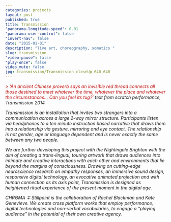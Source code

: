 ```yaml
---
categories: projects
layout: post
published: true
title: Transmission
"panorama-longitude-speed": 0.01
"panorama-user-control": false
"invert-nav": false
date: "2015-01-01"
description: "live art, choreography, somatics "
slug: transmission
"video-pause": false
"play-once": false
video_mute: false
jpg: transmission/Transmission_closeUp_640_640
---
```




<i> <i style="color:#c01616"> > ‘An ancient Chinese proverb says an invisible red thread connects all those destined to meet whatever the time, whatever the place and whatever the circumstances...
Can you feel its tug?’</i>
<i>text from scratch performance, Transmission 2014 </i>

Transmission is an installation that invites two strangers into a communication across a large 2-way mirror structure. Participants listen via headphones to a ten minute instruction based narrative that draws them into a relationship via gesture, mirroring and eye contact. The relationship is not gender, age or language dependent and is never exactly the same between any two people.

We are further developing this project with the Nightingale Brighton with the aim of creating a trans-lingual, touring artwork that draws audiences into intimate and creative interactions with each other and environments that lie beyond the margins of consciousness. Drawing on cutting-edge neuroscience research on empathy responses, an immersive sound design, responsive digital technology, an evocative animated projection and with human connection as its axis point, Transmission is designed as heightened ritual experience of the present moment in the digital age.

CHRΘMA &mp; Stillpoint is the collaboration of Rachel Blackman and Kate Genevieve. We create cross platform works that employ performance, digital technologies and non-verbal vocabularies, to engage a “playing audience” in the potential of their own creative agency.
